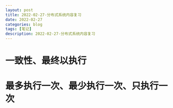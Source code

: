 ```yaml
---
layout: post  
title: 2022-02-27-分布式系统内容复习
date: 2022-02-27
categories: blog
tags: [笔记]
description: 2022-02-27-分布式系统内容复习
---
```



# 一致性、最终以执行

# 最多执行一次、最少执行一次、只执行一次